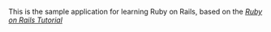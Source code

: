 This is the sample application for learning Ruby on Rails, based on
the [*Ruby on Rails Tutorial*](http://railstutorial.org/)